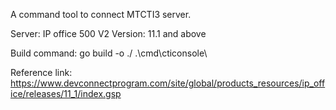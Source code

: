 A command tool to connect MTCTI3 server.

Server: IP office 500 V2 
Version: 11.1 and above

Build command:
go build -o ./ .\cmd\cticonsole\ 


Reference link: https://www.devconnectprogram.com/site/global/products_resources/ip_office/releases/11_1/index.gsp

